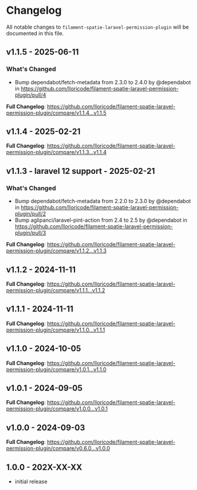 # Changelog

All notable changes to `filament-spatie-laravel-permission-plugin` will be documented in this file.

## v1.1.5 - 2025-06-11

### What's Changed

* Bump dependabot/fetch-metadata from 2.3.0 to 2.4.0 by @dependabot in https://github.com/lloricode/filament-spatie-laravel-permission-plugin/pull/4

**Full Changelog**: https://github.com/lloricode/filament-spatie-laravel-permission-plugin/compare/v1.1.4...v1.1.5

## v1.1.4 - 2025-02-21

**Full Changelog**: https://github.com/lloricode/filament-spatie-laravel-permission-plugin/compare/v1.1.3...v1.1.4

## v1.1.3 - laravel 12 support - 2025-02-21

### What's Changed

* Bump dependabot/fetch-metadata from 2.2.0 to 2.3.0 by @dependabot in https://github.com/lloricode/filament-spatie-laravel-permission-plugin/pull/2
* Bump aglipanci/laravel-pint-action from 2.4 to 2.5 by @dependabot in https://github.com/lloricode/filament-spatie-laravel-permission-plugin/pull/3

**Full Changelog**: https://github.com/lloricode/filament-spatie-laravel-permission-plugin/compare/v1.1.2...v1.1.3

## v1.1.2 - 2024-11-11

**Full Changelog**: https://github.com/lloricode/filament-spatie-laravel-permission-plugin/compare/v1.1.1...v1.1.2

## v1.1.1 - 2024-11-11

**Full Changelog**: https://github.com/lloricode/filament-spatie-laravel-permission-plugin/compare/v1.1.0...v1.1.1

## v1.1.0 - 2024-10-05

**Full Changelog**: https://github.com/lloricode/filament-spatie-laravel-permission-plugin/compare/v1.0.1...v1.1.0

## v1.0.1 - 2024-09-05

**Full Changelog**: https://github.com/lloricode/filament-spatie-laravel-permission-plugin/compare/v1.0.0...v1.0.1

## v1.0.0 - 2024-09-03

**Full Changelog**: https://github.com/lloricode/filament-spatie-laravel-permission-plugin/compare/v0.6.0...v1.0.0

## 1.0.0 - 202X-XX-XX

- initial release
